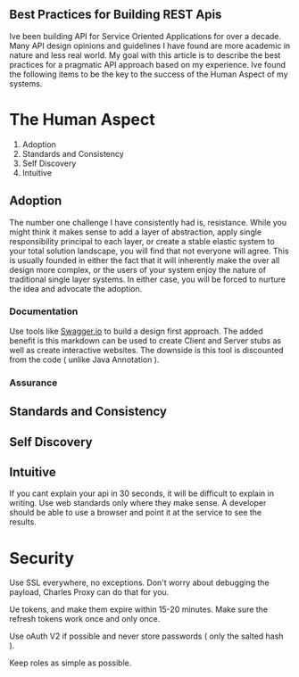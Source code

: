 
Best Practices for Building REST Apis
---

Ive been building API for Service Oriented Applications for over a decade. Many API design opinions and guidelines I have found are more academic in nature and less real world. My goal with this article is to describe the best practices for a pragmatic API approach based on my experience. Ive found the following items to be the key to the success of the Human Aspect of my systems.

# The Human Aspect

1. Adoption
2. Standards and Consistency
3. Self Discovery
4. Intuitive

## Adoption

The number one challenge I have consistently had is, resistance. While you might think it makes sense to add a layer of abstraction, apply single responsibility principal to each layer, or create a stable elastic system to your total solution landscape, you will find that not everyone will agree. This is usually founded in either the fact that it will inherently make the over all design more complex, or the users of your system enjoy the nature of traditional single layer systems. In either case, you will be forced to nurture the idea and advocate the adoption.

### Documentation

Use tools like [Swagger.io](http://Swagger.io) to build a design first approach. The added benefit is this markdown can be used to create Client and Server stubs as well as create interactive websites. The downside is this tool is discounted from the code ( unlike Java Annotation ).

### Assurance

## Standards and Consistency

## Self Discovery

## Intuitive

If you cant explain your api in 30 seconds, it will be difficult to explain in writing. Use web standards only where they make sense. A developer should be able to use a browser and point it at the service to see the results. 

# Security

Use SSL everywhere, no exceptions. Don't worry about debugging the payload, Charles Proxy can do that for you.  

Ue tokens, and make them expire within 15-20 minutes. Make sure the refresh tokens work once and only once. 

Use oAuth V2 if possible and never store passwords ( only the salted hash ).

Keep roles as simple as possible.

